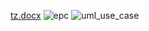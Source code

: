 [tz.docx](https://github.com/kristina-aga-da/Practika/files/15474563/tz.docx)
![epc](https://github.com/kristina-aga-da/Practika/assets/151832838/f8af9390-d233-4cef-a491-e2e5178f98cb)
![uml_use_case](https://github.com/kristina-aga-da/Practika/assets/151832838/7e349972-bc2b-440d-948f-c9e8e8492c0d)
